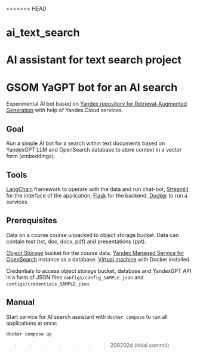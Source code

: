 <<<<<<< HEAD
# ai_text_search
AI assistant for text search project
=======
# GSOM YaGPT bot for an AI search
Experimental AI bot based on [Yandex repository for Retrieval-Augmented Generation](https://github.com/yandex-cloud-examples/yc-yandexgpt-qa-bot-for-docs) with help of Yandex.Cloud services.

## Goal

Run a simple AI bot for a search within text documents based on YandexGPT LLM and OpenSearch database to store context in a vector form (embeddings).

## Tools

[LangChain](https://python.langchain.com) framework to operate with the data and run chat-bot, [Streamlit](https://streamlit.io/) for the interface of the application, [Flask](https://flask-docs.readthedocs.io/en/latest/) for the backend, [Docker](https://www.docker.com/) to run a services.

## Prerequisites

Data on a course course unpacked to object storage bucket. Data can contain text (txt, doc, docx, pdf) and presentations (ppt).

[Object Storage](https://yandex.cloud/en/docs/storage/quickstart) bucket for the course data, [Yandex Managed Service for OpenSearch](https://cloud.yandex.com/en/docs/managed-opensearch/) instance as a database. [Virtual machine](https://cloud.yandex.com/en/docs/compute/quickstart/) with Docker installed.

Credentials to access object storage bucket, database and YandexGPT API in a form of JSON files `configs/config_SAMPLE.json` and `configs/credentials_SAMPLE.json`.

## Manual

Start service for AI search assistant with `docker compose` to run all applications at once:

```bash
docker compose up
```
>>>>>>> 209202d (ititial commit)
